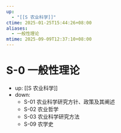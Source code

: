 ```yaml
---
up:
  - "[[S 农业科学]]"
ctime: 2025-01-25T15:44:26+08:00
aliases:
  - 一般性理论
mtime: 2025-09-09T12:37:10+08:00
---
```


# S-0 一般性理论

- up: [[S 农业科学]]
- down:
	- S-01 农业科学研究方针、政策及其阐述
	- S-02 农业哲学
	- S-03 农业科学研究方法
	- S-09 农学史
